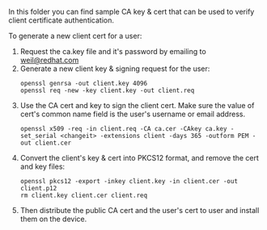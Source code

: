 In this folder you can find sample CA key & cert that can be used to verify client certificate authentication.

To generate a new client cert for a user:

1. Request the ca.key file and it's password by emailing to weil@redhat.com
2. Generate a new client key & signing request for the user:
   ```
   openssl genrsa -out client.key 4096
   openssl req -new -key client.key -out client.req
   ```
3. Use the CA cert and key to sign the client cert. Make sure the value of cert's common name field is the user's username or email address.
   ```
   openssl x509 -req -in client.req -CA ca.cer -CAkey ca.key -set_serial <changeit> -extensions client -days 365 -outform PEM -out client.cer
   ```
4. Convert the client's key & cert into PKCS12 format, and remove the cert and key files:
   ```
   openssl pkcs12 -export -inkey client.key -in client.cer -out client.p12
   rm client.key client.cer client.req
   ```
5. Then distribute the public CA cert and the user's cert to user and install them on the device.